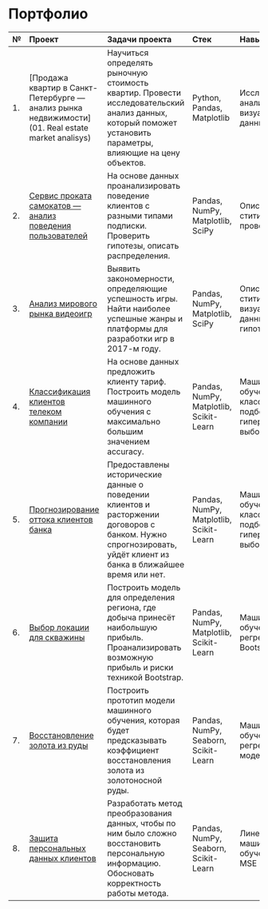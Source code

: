 # Портфолио
| № | Проект | Задачи проекта | Стек | Навыки |
| :--| :-----------| :----------- | :----------- | :----------- |
| 1.| [Продажа квартир в Санкт-Петербурге — анализ рынка недвижимости](01. Real estate market analisys) | Научиться определять рыночную стоимость квартир. Провести исследовательский анализ данных, который поможет установить параметры, влияющие на цену объектов. | Python, Pandas, Matplotlib | Исследовательский анализ, визуализация данных |
| 2.| [Сервис проката самокатов — анализ поведения пользователей](02_scooter_rides) | На основе данных проанализировать поведение клиентов с разными типами подписки. Проверить гипотезы, описать распределения. | Pandas, NumPy, Matplotlib, SciPy |  Описательная ститистика, проверка гипотез |
| 3.| [Анализ мирового рынка видеоигр](03_video_games) | Выявить закономерности, определяющие успешность игры. Найти наиболее успешные жанры и платформы для разработки игр в 2017-м году. | Pandas, NumPy, Matplotlib, SciPy | Описательная ститистика, визуализация данных, проверка гипотез |
| 4.| [Классификация клиентов телеком компании](04_user_behaviour) | На основе данных предложить клиенту тариф. Построить модель машинного обучения с максимально большим значением accuracy. | Pandas, NumPy, Matplotlib, Scikit-Learn | Машинное обучение, классификация, подбор гиперпараметров, выбор модели |
| 5.| [Прогнозирование оттока клиентов банка](05_churn_rate) | Предоставлены исторические данные о поведении клиентов и расторжении договоров с банком. Нужно спрогнозировать, уйдёт клиент из банка в ближайшее время или нет. | Pandas, NumPy, Matplotlib, Scikit-Learn | Машинное обучение, классификация, подбор гиперпараметров, выбор модели |
| 6.| [Выбор локации для скважины](06_boring_location) | Построить модель для определения региона, где добыча принесёт наибольшую прибыль. Проанализировать возможную прибыль и риски техникой Bootstrap. | Pandas, NumPy, Matplotlib, Scikit-Learn | Машинное обучение, регрессия, Bootstrap |
| 7.| [Восстановление золота из руды](07_gold_refining) | Построить прототип модели машинного обучения, которая будет предсказывать коэффициент восстановления золота из золотоносной руды. | Pandas, NumPy, Seaborn, Scikit-Learn | Машинное обучение, регрессия, бизнес-модели |
| 8.| [Защита персональных данных клиентов](08_personal_data) | Разработать метод преобразования данных, чтобы по ним было сложно восстановить персональную информацию. Обосновать корректность работы метода. | Pandas, NumPy, Seaborn, Scikit-Learn | Линейная алгебра, машинное обучение, метрики MSE и R2 |
